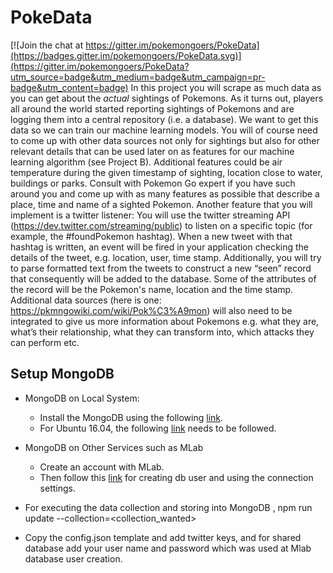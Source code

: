 # PokeData

[![Join the chat at https://gitter.im/pokemongoers/PokeData](https://badges.gitter.im/pokemongoers/PokeData.svg)](https://gitter.im/pokemongoers/PokeData?utm_source=badge&utm_medium=badge&utm_campaign=pr-badge&utm_content=badge)
 In this project you will scrape as much data as you can get about the *actual* sightings of Pokemons. As it turns out, players all around the world started reporting sightings of Pokemons and are logging them into a central repository (i.e. a database). We want to get this data so we can train our machine learning models. You will of course need to come up with other data sources not only for sightings but also for other relevant details that can be used later on as features for our machine learning algorithm (see Project B). Additional features could be air temperature during the given timestamp of sighting, location close to water, buildings or parks. Consult with Pokemon Go expert if you have such around you and come up with as many features as possible that describe a place, time and name of a sighted Pokemon. Another feature that you will implement is a twitter listener: You will use the twitter streaming API (https://dev.twitter.com/streaming/public) to listen on a specific topic (for example, the #foundPokemon hashtag). When a new tweet with that hashtag is written, an event will be fired in your application checking the details of the tweet, e.g. location, user, time stamp. Additionally, you will try to parse formatted text from the tweets to construct a new “seen” record that consequently will be added to the database. Some of the attributes of the record will be the Pokemon's name, location and the time stamp. Additional data sources (here is one: https://pkmngowiki.com/wiki/Pok%C3%A9mon) will also need to be integrated to give us more information about Pokemons e.g. what they are, what’s their relationship, what they can transform into, which attacks they can perform etc.

## Setup MongoDB
 * MongoDB on Local System:
   * Install the MongoDB using the following [link](https://docs.mongodb.com/v3.0/tutorial/install-mongodb-on-ubuntu/). 
   * For Ubuntu 16.04, the following [link](https://www.digitalocean.com/community/tutorials/how-to-install-mongodb-on-ubuntu-16-04) needs to be followed. 

* MongoDB on Other Services such as MLab
   * Create an account with MLab.
   * Then follow this [link](http://docs.mlab.com/connecting/) for creating db user and using the connection settings. 

* For executing the data collection and storing into MongoDB , npm run update --collection=<collection_wanted>

* Copy the config.json template and add twitter keys, and for shared database add your user name and password which was used at Mlab database user creation.
